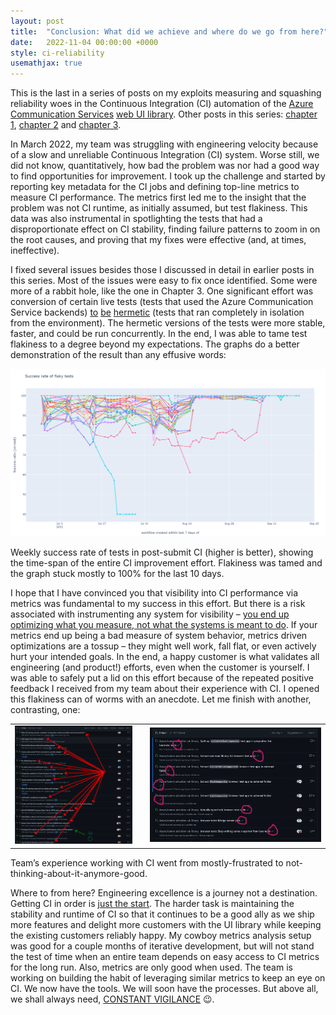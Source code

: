 ```yaml
---
layout: post
title:  "Conclusion: What did we achieve and where do we go from here?"
date:   2022-11-04 00:00:00 +0000
style: ci-reliability
usemathjax: true
---
```


This is the last in a series of posts on my exploits measuring and squashing reliability woes in the Continuous Integration (CI) automation of the [Azure Communication Services](https://learn.microsoft.com/en-us/azure/communication-services/overview) [web UI library](https://azure.github.io/communication-ui-library/?path=/story/overview--page). Other posts in this series: [chapter 1](), [chapter 2]() and [chapter 3]().

In March 2022, my team was struggling with engineering velocity because of a slow and unreliable Continuous Integration (CI) system. Worse still, we did not know, quantitatively, how bad the problem was nor had a good way to find opportunities for improvement. I took up the challenge and started by reporting key metadata for the CI jobs and defining top-line metrics to measure CI performance. The metrics first led me to the insight that the problem was not CI runtime, as initially assumed, but test flakiness. This data was also instrumental in spotlighting the tests that had a disproportionate effect on CI stability, finding failure patterns to zoom in on the root causes, and proving that my fixes were effective (and, at times, ineffective).

I fixed several issues besides those I discussed in detail in earlier posts in this series. Most of the issues were easy to fix once identified. Some were more of a rabbit hole, like the one in Chapter 3. One significant effort was conversion of certain live tests (tests that used the Azure Communication Service backends) [to](https://github.com/Azure/communication-ui-library/pull/2278) [be](https://github.com/Azure/communication-ui-library/pull/2301) [hermetic](https://github.com/Azure/communication-ui-library/pull/2302) (tests that ran completely in isolation from the environment). The hermetic versions of the tests were more stable, faster, and could be run concurrently. In the end, I was able to tame test flakiness to a degree beyond my expectations. The graphs do a better demonstration of the result than any effusive words:

<p style="text-align: center;">
    <img src="/assets/article_images/ci-reliability/ch4-test-flakiness.png">
</p>

<p class="img-caption">
    Weekly success rate of tests in post-submit CI (higher is better), showing the time-span of the entire CI improvement effort. Flakiness was tamed and the graph stuck mostly to 100% for the last 10 days.
</p>

I hope that I have convinced you that visibility into CI performance via metrics was fundamental to my success in this effort. But there is a risk associated with instrumenting any system for visibility – [you end up optimizing what you measure, not what the systems is meant to do](https://en.wikipedia.org/wiki/Surrogation). If your metrics end up being a bad measure of system behavior, metrics driven optimizations are a tossup – they might well work, fall flat, or even actively hurt your intended goals. In the end, a happy customer is what validates all engineering (and product!) efforts, even when the customer is yourself. I was able to safely put a lid on this effort because of the repeated positive feedback I received from my team about their experience with CI. I opened this flakiness can of worms with an anecdote. Let me finish with another, contrasting, one:

<table><tr>
    <td style="width: 40%">
        <img src="/assets/article_images/ci-reliability/ch4-github-pr-screenshot.png">
    </td>
    <!-- Look ma! A CSS arrow! -->
    <td><i class="arrow right"></i></td>
    <td>
        <img src="/assets/article_images/ci-reliability/ch4-github-pr-recovery-screenshot.png">
    </td>
</tr></table>

<p class="img-caption">
    Team’s experience working with CI went from mostly-frustrated to not-thinking-about-it-anymore-good.
</p>

Where to from here? Engineering excellence is a journey not a destination. Getting CI in order is [just the start](https://en.wikipedia.org/wiki/Broken_windows_theory). The harder task is maintaining the stability and runtime of CI so that it continues to be a good ally as we ship more features and delight more customers with the UI library while keeping the existing customers reliably happy. My cowboy metrics analysis setup was good for a couple months of iterative development, but will not stand the test of time when an entire team depends on easy access to CI metrics for the long run. Also, metrics are only good when used. The team is working on building the habit of leveraging similar metrics to keep an eye on CI. We now have the tools. We will soon have the processes. But above all, we shall always need, [CONSTANT VIGILANCE](https://github.com/Azure/communication-ui-library/pull/2220) 😉.